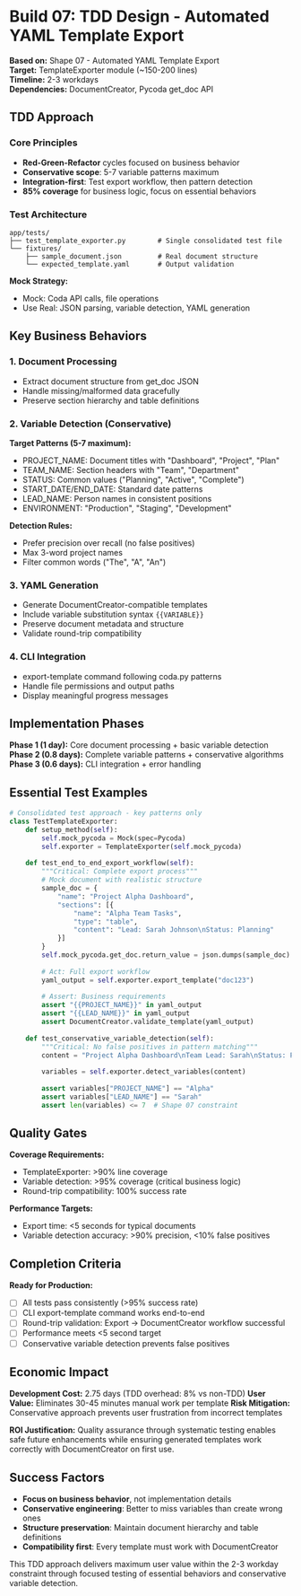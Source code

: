 # Build 07: TDD Design - Automated YAML Template Export

**Based on:** Shape 07 - Automated YAML Template Export  
**Target:** TemplateExporter module (~150-200 lines)  
**Timeline:** 2-3 workdays  
**Dependencies:** DocumentCreator, Pycoda get_doc API

## TDD Approach

### Core Principles
- **Red-Green-Refactor** cycles focused on business behavior
- **Conservative scope**: 5-7 variable patterns maximum  
- **Integration-first**: Test export workflow, then pattern detection
- **85% coverage** for business logic, focus on essential behaviors

### Test Architecture
```
app/tests/
├── test_template_exporter.py        # Single consolidated test file
└── fixtures/
    ├── sample_document.json         # Real document structure
    └── expected_template.yaml       # Output validation
```

**Mock Strategy:**
- Mock: Coda API calls, file operations
- Use Real: JSON parsing, variable detection, YAML generation

## Key Business Behaviors

### 1. Document Processing
- Extract document structure from get_doc JSON
- Handle missing/malformed data gracefully
- Preserve section hierarchy and table definitions

### 2. Variable Detection (Conservative)
**Target Patterns (5-7 maximum):**
- PROJECT_NAME: Document titles with "Dashboard", "Project", "Plan"
- TEAM_NAME: Section headers with "Team", "Department"  
- STATUS: Common values ("Planning", "Active", "Complete")
- START_DATE/END_DATE: Standard date patterns
- LEAD_NAME: Person names in consistent positions
- ENVIRONMENT: "Production", "Staging", "Development"

**Detection Rules:**
- Prefer precision over recall (no false positives)
- Max 3-word project names
- Filter common words ("The", "A", "An")

### 3. YAML Generation
- Generate DocumentCreator-compatible templates
- Include variable substitution syntax `{{VARIABLE}}`
- Preserve document metadata and structure
- Validate round-trip compatibility

### 4. CLI Integration
- export-template command following coda.py patterns
- Handle file permissions and output paths
- Display meaningful progress messages

## Implementation Phases

**Phase 1 (1 day):** Core document processing + basic variable detection
**Phase 2 (0.8 days):** Complete variable patterns + conservative algorithms  
**Phase 3 (0.6 days):** CLI integration + error handling

## Essential Test Examples

```python
# Consolidated test approach - key patterns only
class TestTemplateExporter:
    def setup_method(self):
        self.mock_pycoda = Mock(spec=Pycoda)
        self.exporter = TemplateExporter(self.mock_pycoda)
        
    def test_end_to_end_export_workflow(self):
        """Critical: Complete export process"""
        # Mock document with realistic structure
        sample_doc = {
            "name": "Project Alpha Dashboard",
            "sections": [{
                "name": "Alpha Team Tasks",
                "type": "table",
                "content": "Lead: Sarah Johnson\nStatus: Planning"
            }]
        }
        self.mock_pycoda.get_doc.return_value = json.dumps(sample_doc)
        
        # Act: Full export workflow
        yaml_output = self.exporter.export_template("doc123")
        
        # Assert: Business requirements
        assert "{{PROJECT_NAME}}" in yaml_output
        assert "{{LEAD_NAME}}" in yaml_output
        assert DocumentCreator.validate_template(yaml_output)
        
    def test_conservative_variable_detection(self):
        """Critical: No false positives in pattern matching"""
        content = "Project Alpha Dashboard\nTeam Lead: Sarah\nStatus: Planning"
        
        variables = self.exporter.detect_variables(content)
        
        assert variables["PROJECT_NAME"] == "Alpha"
        assert variables["LEAD_NAME"] == "Sarah"
        assert len(variables) <= 7  # Shape 07 constraint
```

## Quality Gates

**Coverage Requirements:**
- TemplateExporter: >90% line coverage
- Variable detection: >95% coverage (critical business logic)
- Round-trip compatibility: 100% success rate

**Performance Targets:**
- Export time: <5 seconds for typical documents
- Variable detection accuracy: >90% precision, <10% false positives

## Completion Criteria

**Ready for Production:**
- [ ] All tests pass consistently (>95% success rate)
- [ ] CLI export-template command works end-to-end
- [ ] Round-trip validation: Export → DocumentCreator workflow successful
- [ ] Performance meets <5 second target
- [ ] Conservative variable detection prevents false positives

## Economic Impact

**Development Cost:** 2.75 days (TDD overhead: 8% vs non-TDD)
**User Value:** Eliminates 30-45 minutes manual work per template
**Risk Mitigation:** Conservative approach prevents user frustration from incorrect templates

**ROI Justification:** Quality assurance through systematic testing enables safe future enhancements while ensuring generated templates work correctly with DocumentCreator on first use.

## Success Factors

- **Focus on business behavior**, not implementation details
- **Conservative engineering**: Better to miss variables than create wrong ones
- **Structure preservation**: Maintain document hierarchy and table definitions
- **Compatibility first**: Every template must work with DocumentCreator

This TDD approach delivers maximum user value within the 2-3 workday constraint through focused testing of essential behaviors and conservative variable detection.